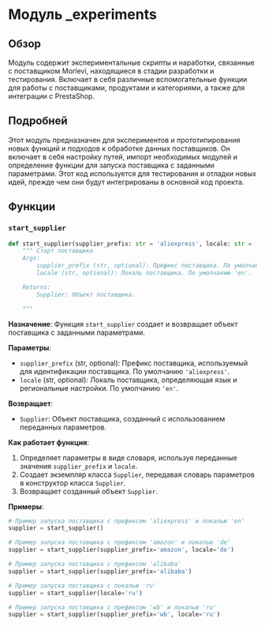 # Модуль _experiments

## Обзор

Модуль содержит экспериментальные скрипты и наработки, связанные с поставщиком Morlevi, находящиеся в стадии разработки и тестирования. Включает в себя различные вспомогательные функции для работы с поставщиками, продуктами и категориями, а также для интеграции с PrestaShop.

## Подробней

Этот модуль предназначен для экспериментов и прототипирования новых функций и подходов к обработке данных поставщиков. Он включает в себя настройку путей, импорт необходимых модулей и определение функции для запуска поставщика с заданными параметрами. Этот код используется для тестирования и отладки новых идей, прежде чем они будут интегрированы в основной код проекта.

## Функции

### `start_supplier`

```python
def start_supplier(supplier_prefix: str = 'aliexpress', locale: str = 'en' ) -> Supplier:
    """ Старт поставщика 
    Args:
        supplier_prefix (str, optional): Префикс поставщика. По умолчанию 'aliexpress'.
        locale (str, optional): Локаль поставщика. По умолчанию 'en'.

    Returns:
        Supplier: Объект поставщика.

    """
```

**Назначение**: Функция `start_supplier` создает и возвращает объект поставщика с заданными параметрами.

**Параметры**:
- `supplier_prefix` (str, optional): Префикс поставщика, используемый для идентификации поставщика. По умолчанию `'aliexpress'`.
- `locale` (str, optional): Локаль поставщика, определяющая язык и региональные настройки. По умолчанию `'en'`.

**Возвращает**:
- `Supplier`: Объект поставщика, созданный с использованием переданных параметров.

**Как работает функция**:
1. Определяет параметры в виде словаря, используя переданные значения `supplier_prefix` и `locale`.
2. Создает экземпляр класса `Supplier`, передавая словарь параметров в конструктор класса `Supplier`.
3. Возвращает созданный объект `Supplier`.

**Примеры**:

```python
# Пример запуска поставщика с префиксом 'aliexpress' и локалью 'en'
supplier = start_supplier()
```

```python
# Пример запуска поставщика с префиксом 'amazon' и локалью 'de'
supplier = start_supplier(supplier_prefix='amazon', locale='de')
```
```python
# Пример запуска поставщика с префиксом 'alibaba'
supplier = start_supplier(supplier_prefix='alibaba')
```
```python
# Пример запуска поставщика с локалью 'ru'
supplier = start_supplier(locale='ru')
```
```python
# Пример запуска поставщика с префиксом 'wb' и локалью 'ru'
supplier = start_supplier(supplier_prefix='wb', locale='ru')